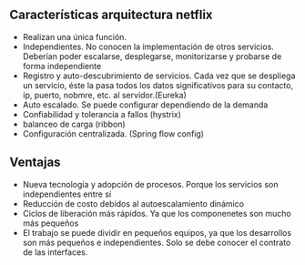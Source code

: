 ## Características arquitectura netflix
 
 * Realizan una única función.
 * Independientes. No conocen la implementación de otros servicios. Deberían poder escalarse, desplegarse, monitorizarse y probarse de forma independiente
 * Registro y auto-descubrimiento de servicios. Cada vez que se despliega un servicio, éste la pasa todos los datos significativos para su contacto, ip, puerto, nobmre, etc. al servidor.(Eureka)
 * Auto escalado. Se puede configurar dependiendo de la demanda
 * Confiabilidad y tolerancia a fallos (hystrix)
 * balanceo de carga (ribbon)
 * Configuración centralizada. (Spring flow config)

## Ventajas
* Nueva tecnología y adopción de procesos. Porque los servicios son independientes entre sí
* Reducción de costo debidos al autoescalamiento dinámico
* Ciclos de liberación más rápidos. Ya que los componenetes son mucho más pequeños
* El trabajo se puede dividir en pequeños equipos, ya que los desarrollos son más pequeños e independientes. Solo se debe conocer el contrato de las interfaces.